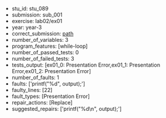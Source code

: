 - stu_id: stu_089	       
- submission: sub_001
- exercise: lab02/ex01
- year: year-3
- correct_submission: [path](https://github.com/pmorvalho/C-Pack-IPAs/blob/main/correct_submissions/year-3/lab02/ex01/ex01-stu_089-sub_005)
- number_of_variables: 3
- program_features: [while-loop] 
- number_of_passed_tests: 0
- number_of_failed_tests: 3
- tests_output: [ex01_0: Presentation Error,ex01_1: Presentation Error,ex01_2: Presentation Error]
- number_of_faults: 1
- faults: ['printf("%d", output);']
- faulty_lines: [22]
- fault_types: [Presentation Error]
- repair_actions: [Replace] 
- suggested_repairs: ['printf("%d\n", output);']

